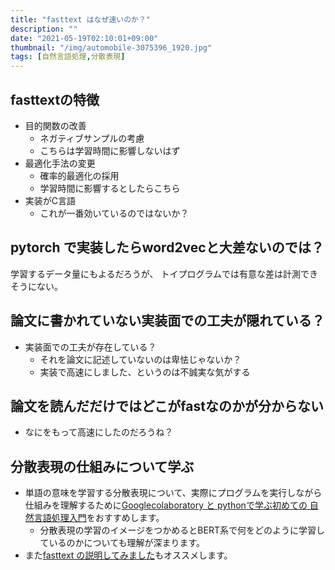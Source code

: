 ```yaml
---
title: "fasttext はなぜ速いのか？"
description: ""
date: "2021-05-19T02:10:01+09:00"
thumbnail: "/img/automobile-3075396_1920.jpg"
tags: [自然言語処理,分散表現]
---
```

## fasttextの特徴
- 目的関数の改善
  - ネガティブサンプルの考慮
  - こちらは学習時間に影響しないはず
- 最適化手法の変更
  - 確率的最適化の採用
  - 学習時間に影響するとしたらこちら
- 実装がC言語
  - これが一番効いているのではないか？

## pytorch で実装したらword2vecと大差ないのでは？
学習するデータ量にもよるだろうが、
トイプログラムでは有意な差は計測できそうにない。

## 論文に書かれていない実装面での工夫が隠れている？
- 実装面での工夫が存在している？
  - それを論文に記述していないのは卑怯じゃないか？
  - 実装で高速にしました、というのは不誠実な気がする

## 論文を読んだだけではどこがfastなのかが分からない
- なにをもって高速にしたのだろうね？

## 分散表現の仕組みについて学ぶ
- 単語の意味を学習する分散表現について、実際にプログラムを実行しながら仕組みを理解するために[Googlecolaboratory と pythonで学ぶ初めての 自然言語処理入門](https://subcul-science.booth.pm/items/1562211)をおすすめします。
  - 分散表現の学習のイメージをつかめるとBERT系で何をどのように学習しているのかについても理解が深まります。
- また[fasttext の説明してみました](https://subcul-science.booth.pm/items/3152477)もオススメします。